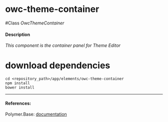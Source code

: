 owc-theme-container
=========


#Class
*OwcThemeContainer*

#### Description
*This component is the container panel for Theme Editor*

# download dependencies
```
cd <repository_path>/app/elements/owc-theme-container
npm install
bower install
```

____________
#### References:
Polymer.Base: [documentation](http://polymer.github.io/polymer/)



